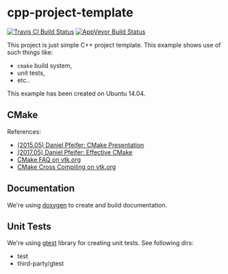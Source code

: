 cpp-project-template
====================

[![Travis CI Build Status](https://travis-ci.org/kzeslaf/cpp-project-template.svg?branch=master)](https://travis-ci.org/kzeslaf/cpp-project-template)
[![AppVeyor Build Status](https://ci.appveyor.com/api/projects/status/github/kzeslaf/cpp-project-template?branch=master&svg=true)](https://ci.appveyor.com/project/kzeslaf/cpp-project-template/branch/master)

This project is just simple C++ project template. This example shows use of
such things like:

* `cmake` build system,
* unit tests,
* etc..

This example has been created on Ubuntu 14.04.


CMake
-----

References:

* [(2015.05) Daniel Pfeifer: CMake Presentation](http://purplekarrot.net/blog/cmake-introduction-and-best-practices.html)
* [(2017.05) Daniel Pfeifer: Effective CMake](https://www.youtube.com/watch?v=bsXLMQ6WgIk&t=2s)
* [CMake FAQ on vtk.org](http://www.vtk.org/Wiki/CMake_FAQ)
* [CMake Cross Compiling on vtk.org](http://www.vtk.org/Wiki/CMake_Cross_Compiling)


Documentation
-------------

We're using [doxygen](http://doxygen.org) to create and build documentation.


Unit Tests
----------

We're using [gtest](https://code.google.com/p/googletest/) library for creating unit tests. See following dirs:

* test
* third-party/gtest
